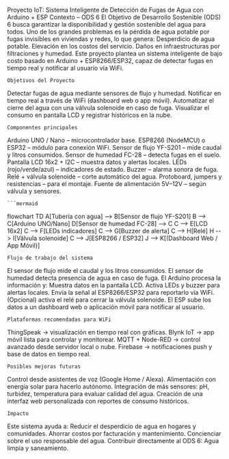 Proyecto IoT: Sistema Inteligente de Detección de Fugas de Agua con Arduino + ESP
    Contexto – ODS 6
El Objetivo de Desarrollo Sostenible (ODS) 6 busca garantizar la disponibilidad y gestión sostenible del agua para todos.
Uno de los grandes problemas es la pérdida de agua potable por fugas invisibles en viviendas y redes, lo que genera:
Desperdicio de agua potable.
Elevación en los costos del servicio.
Daños en infraestructuras por filtraciones y humedad.
Este proyecto plantea un sistema inteligente de bajo costo basado en Arduino + ESP8266/ESP32, capaz de detectar fugas en tiempo real y notificar al usuario vía WiFi.

    Objetivos del Proyecto
Detectar fugas de agua mediante sensores de flujo y humedad.
Notificar en tiempo real a través de WiFi (dashboard web o app móvil).
Automatizar el cierre del agua con una válvula solenoide en caso de fuga.
Visualizar el consumo en pantalla LCD y registrar históricos en la nube.

    Componentes principales
Arduino UNO / Nano – microcontrolador base.
ESP8266 (NodeMCU) o ESP32 – módulo para conexión WiFi.
Sensor de flujo YF-S201 – mide caudal y litros consumidos.
Sensor de humedad FC-28 – detecta fugas en el suelo.
Pantalla LCD 16x2 + I2C – muestra datos y alertas locales.
LEDs (rojo/verde/azul) – indicadores de estado.
Buzzer – alarma sonora de fuga.
Relé + válvula solenoide – corte automático del agua.
Protoboard, jumpers y resistencias – para el montaje.
Fuente de alimentación 5V–12V – según válvula y sensores.

    ```mermaid
flowchart TD
    A[Tubería con agua] --> B[Sensor de flujo YF-S201]
    B --> C[Arduino UNO/Nano]
    D[Sensor de humedad FC-28] --> C
    C --> E[LCD 16x2]
    C --> F[LEDs indicadores]
    C --> G[Buzzer de alerta]
    C --> H[Relé]
    H --> I[Válvula solenoide]
    C --> J[ESP8266 / ESP32]
    J --> K[(Dashboard Web / App Móvil)]

    Flujo de trabajo del sistema
El sensor de flujo mide el caudal y los litros consumidos.
El sensor de humedad detecta presencia de agua en caso de fuga.
El Arduino procesa la información y:
Muestra datos en la pantalla LCD.
Activa LEDs y buzzer para alertas locales.
Envía la señal al ESP8266/ESP32 para reportarlo vía WiFi.
(Opcional) activa el relé para cerrar la válvula solenoide.
El ESP sube los datos a un dashboard web o aplicación móvil para notificar al usuario.

    Plataformas recomendadas para WiFi
ThingSpeak → visualización en tiempo real con gráficas.
Blynk IoT → app móvil lista para controlar y monitorear.
MQTT + Node-RED → control avanzado desde servidor local o nube.
Firebase → notificaciones push y base de datos en tiempo real.

    Posibles mejoras futuras
Control desde asistentes de voz (Google Home / Alexa).
Alimentación con energía solar para hacerlo autónomo.
Integración de más sensores: pH, turbidez, temperatura para evaluar calidad del agua.
Creación de una interfaz web personalizada con reportes de consumo históricos.

    Impacto
Este sistema ayuda a:
Reducir el desperdicio de agua en hogares y comunidades.
Ahorrar costos por facturación y mantenimiento.
Concienciar sobre el uso responsable del agua.
Contribuir directamente al ODS 6: Agua limpia y saneamiento.
